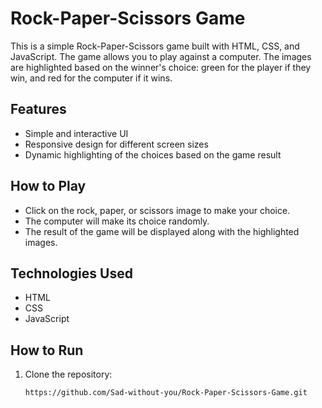 # Rock-Paper-Scissors Game

This is a simple Rock-Paper-Scissors game built with HTML, CSS, and JavaScript. The game allows you to play against a computer. The images are highlighted based on the winner's choice: green for the player if they win, and red for the computer if it wins.

## Features
- Simple and interactive UI
- Responsive design for different screen sizes
- Dynamic highlighting of the choices based on the game result

## How to Play
- Click on the rock, paper, or scissors image to make your choice.
- The computer will make its choice randomly.
- The result of the game will be displayed along with the highlighted images.

## Technologies Used
- HTML
- CSS
- JavaScript

## How to Run
1. Clone the repository:
   ```bash
   https://github.com/Sad-without-you/Rock-Paper-Scissors-Game.git
